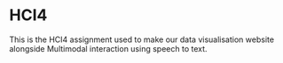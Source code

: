 # HCI4
This is the HCI4 assignment used to make our data visualisation website alongside Multimodal interaction using speech to text.
